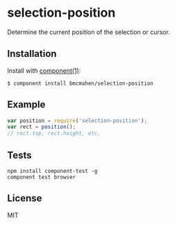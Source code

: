 
# selection-position

  Determine the current position of the selection or cursor.

## Installation

  Install with [component(1)](http://component.io):

    $ component install bmcmahen/selection-position

## Example

```javascript
var position = require('selection-position');
var rect = position();
// rect.top, rect.height, etc.
```

## Tests

```
npm install component-test -g
component test browser
```

## License

  MIT

